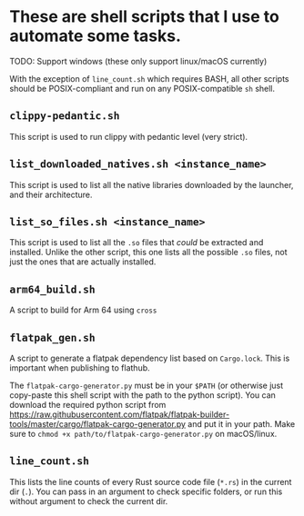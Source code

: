 # These are shell scripts that I use to automate some tasks.
TODO: Support windows (these only support linux/macOS currently)

With the exception of `line_count.sh` which requires BASH, all other scripts
should be POSIX-compliant and run on any POSIX-compatible `sh` shell.

## `clippy-pedantic.sh`
This script is used to run clippy with pedantic level (very strict).

## `list_downloaded_natives.sh <instance_name>`
This script is used to list all the native libraries
downloaded by the launcher, and their architecture.

## `list_so_files.sh <instance_name>`
This script is used to list all the `.so` files that *could* be
extracted and installed. Unlike the other script, this one lists
all the possible `.so` files, not just the ones that are actually installed.

## `arm64_build.sh`
A script to build for Arm 64 using `cross`

## `flatpak_gen.sh`
A script to generate a flatpak dependency list based on `Cargo.lock`.
This is important when publishing to flathub.

The `flatpak-cargo-generator.py` must be in your `$PATH` (or otherwise just copy-paste this shell script
with the path to the python script).
You can download the required python script from <https://raw.githubusercontent.com/flatpak/flatpak-builder-tools/master/cargo/flatpak-cargo-generator.py>
and put it in your path. Make sure to `chmod +x path/to/flatpak-cargo-generator.py` on macOS/linux.

## `line_count.sh`
This lists the line counts of every Rust source code file (`*.rs`)
in the current dir (`.`). You can pass in an argument to check specific folders,
or run this without argument to check the current dir.
